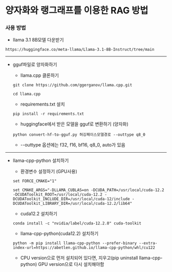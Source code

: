 # 양자화와 랭그래프를 이용한 RAG 방법

### 사용 방법
- llama 3.1 8B모델 다운받기
```
https://huggingface.co/meta-llama/Llama-3.1-8B-Instruct/tree/main
```
___
- gguf파일로 양자화하기

  - llama.cpp 클론하기
  ```
  git clone https://github.com/ggerganov/llama.cpp.git
  ```
  ```
  cd llama.cpp
  ```

  - requirements.txt 설치
  ```
  pip install -r requirements.txt
  ```

  - huggingface에서 받은 모델을 gguf로 변환하기 (양자화)
  ```
  python convert-hf-to-gguf.py 허깅페이스모델경로 --outtype q8_0
  ```

  - --outtype 옵션에는 f32, f16, bf16, q8_0, auto가 있음
___
- llama-cpp-python 설치하기

  - 환경변수 설정하기 (GPU사용)
  ```
  set FORCE_CMAKE="1"
  ```
  ```
  set CMAKE_ARGS="-DLLAMA_CUBLAS=on -DCUDA_PATH=/usr/local/cuda-12.2 -DCUDAToolkit_ROOT=/usr/local/cuda-12.2 -DCUDAToolkit_INCLUDE_DIR=/usr/local/cuda-12/include -DCUDAToolkit_LIBRARY_DIR=/usr/local/cuda-12.2/lib64"
  ```

  - cuda12.2 설치하기
  ```
  conda install -c "nvidia/label/cuda-12.2.0" cuda-toolkit
  ```

  - llama-cpp-python(cuda12.2) 설치하기
  ```
  python -m pip install llama-cpp-python --prefer-binary --extra-index-url=https://abetlen.github.io/llama-cpp-python/whl/cu122
  ```
  
    - CPU version으로 먼저 설치되어 있다면, 지우고(pip uninstall llama-cpp-python) GPU version으로 다시 설치해야함
